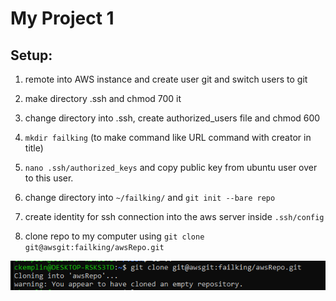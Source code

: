 # My Project 1

## Setup:

1. remote into AWS instance and create user git and switch users to git

2. make directory .ssh and chmod 700 it

3. change directory into .ssh, create authorized_users file and chmod 600 

4. `mkdir failking` (to make command like URL command with creator in title)

5.  `nano .ssh/authorized_keys` and copy public key from ubuntu user over to this user.

6. change directory into `~/failking/` and `git init --bare repo`

7. create identity for ssh connection into the aws server inside `.ssh/config`

8. clone repo to my computer using `git clone git@awsgit:failking/awsRepo.git`

![successful clone screenshot](clonedNotSSH.PNG)